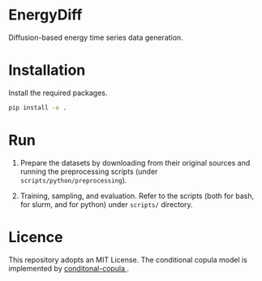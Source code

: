 # EnergyDiff

Diffusion-based energy time series data generation.

# Installation

Install the required packages. 

```bash
pip install -e .
```

# Run

1. Prepare the datasets by downloading from their original sources and running the preprocessing scripts (under `scripts/python/preprocessing`). 

2. Training, sampling, and evaluation. Refer to the scripts (both for bash, for slurm, and for python) under `scripts/` directory. 

# Licence
This repository adopts an MIT License. The conditional copula model is implemented by [conditonal-copula
](https://github.com/MauricioSalazare/conditonal-copula). 

